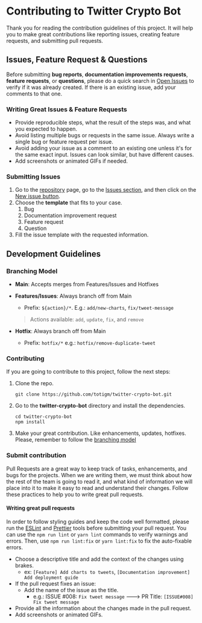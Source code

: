 # Contributing to Twitter Crypto Bot

Thank you for reading the contribution guidelines of this project. It will help you to make great contributions like reporting issues, creating feature requests, and submitting pull requests.

## Issues, Feature Request & Questions

Before submitting **bug reports**, **documentation improvements requests**, **feature requests**, or **questions**, please do a quick search in [Open Issues](https://github.com/totigm/twitter-crypto-bot/issues) to verify if it was already created. If there is an existing issue, add your comments to that one.

### Writing Great Issues & Feature Requests

- Provide reproducible steps, what the result of the steps was, and what you expected to happen.
- Avoid listing multiple bugs or requests in the same issue. Always write a single bug or feature request per issue.
- Avoid adding your issue as a comment to an existing one unless it's for the same exact input. Issues can look similar, but have different causes.
- Add screenshots or animated GIFs if needed.

### Submitting Issues

1. Go to the [repository](https://github.com/totigm/twitter-crypto-bot) page, go to the [Issues section](https://github.com/totigm/twitter-crypto-bot/issues), and then click on the [New issue button](https://github.com/totigm/twitter-crypto-bot/issues/new/choose).
2. Choose the **template** that fits to your case.
   1. Bug
   2. Documentation improvement request
   3. Feature request
   4. Question
3. Fill the issue template with the requested information.

## Development Guidelines

### Branching Model

- **Main**: Accepts merges from Features/Issues and Hotfixes
- **Features/Issues**: Always branch off from Main

  - Prefix: `${action}/*`. E.g.: `add/new-charts`, `fix/tweet-message`

  > Actions available: `add`, `update`, `fix`, and `remove`

- **Hotfix**: Always branch off from Main

  - Prefix: `hotfix/*` e.g.: `hotfix/remove-duplicate-tweet`

### Contributing

If you are going to contribute to this project, follow the next steps:

1. Clone the repo.

   ```
   git clone https://github.com/totigm/twitter-crypto-bot.git
   ```

2. Go to the **twitter-crypto-bot** directory and install the dependencies.

   ```
   cd twitter-crypto-bot
   npm install
   ```

3. Make your great contribution. Like enhancements, updates, hotfixes. Please, remember to follow the [branching model](#branching-model)

### Submit contribution

Pull Requests are a great way to keep track of tasks, enhancements, and bugs for the projects. When we are writing them, we must think about how the rest of the team is going to read it, and what kind of information we will place into it to make it easy to read and understand their changes. Follow these practices to help you to write great pull requests.

#### Writing great pull requests

In order to follow styling guides and keep the code well formatted, please run the [ESLint](https://eslint.org) and [Prettier](https://prettier.io) tools before submitting your pull request. You can use the `npm run lint` or `yarn lint` commands to verify warnings and errors. Then, use `npm run lint:fix` or `yarn lint:fix` to fix the auto-fixable errors.

- Choose a descriptive title and add the context of the changes using brakes.
  - ex: `[Feature] Add charts to tweets`, `[Documentation improvement] Add deployment guide`
- If the pull request fixes an issue:
  - Add the name of the issue as the title.
    - e.g.: ISSUE #008: `Fix tweet message` ---> PR Title: `[ISSUE#008] Fix tweet message`
- Provide all the information about the changes made in the pull request.
- Add screenshots or animated GIFs.
